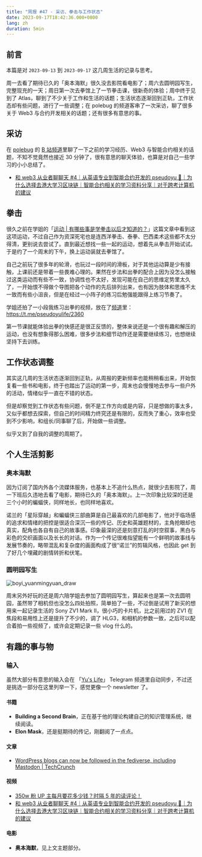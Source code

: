 ```yaml
---
title: "周报 #47 - 采访、拳击与工作状态"
date: 2023-09-17T18:42:36.000+0800
lang: zh
duration: 5min
---
```




## 前言

本篇是对 `2023-09-13` 到 `2023-09-17` 这几周生活的记录与思考。

周一去看了期待已久的「奥本海默」很久没去影院看电影了；周六去圆明园写生，完整现充的一天；周日第一次去拳馆上了一节拳击课，很新奇的体验；周中终于见到了 Atlas，聊到了不少关于工作和生活的话题；生活状态逐渐回到正轨，工作状态却有些问题，进行了一些调整；在 polebug 的频道客串了一次采访，聊了很多关于 Web3 与合约开发相关的话题；还有很多有意思的事。

## 采访

在 [polebug](https://twitter.com/polebug) 的 [B 站频道](https://space.bilibili.com/58078997)里聊了一下之前的学习经历、Web3 与智能合约相关的话题，不知不觉竟然也接近 30 分钟了，很有意思的聊天体验，也算是对自己一些学习的小小总结了。

- [和 web3 从业者聊聊天 #4｜从英语专业到智能合约开发的 pseudoyu 🐙｜为什么选择去港大学习区块链｜智能合约相关的学习资料分享｜对于跨考计算机的建议](https://www.bilibili.com/video/BV1wV411N7eQ)

## 拳击

很久之前在学姐的「[运动 | 有哪些事是学拳击以后才知道的？](https://www.boyilu.com/boxing-beginner)」这篇文章中看到这这项运动，不过自己作为资深死宅也是连西洋拳击、泰拳、巴西柔术这些都不太分得清，更别说去尝试了。直到最近想找一些一起的运动，想着先从拳击开始试试。于是约了一个周末的下午，换上运动装就去拳馆了。

自己之前玩了很多年的轮滑，也玩过一段时间的滑板，对于其他运动算是少有接触，上课前还是带着一些畏难心理的。果然在步法和出拳的配合上因为没怎么接触过这类运动而有些不一致，协调性也不太好，发现可能在自己的思维定势里太久了，一开始恨不得做个导图把各个动作的先后排列出来，也有因为肢体和思维不太一致而有些小沮丧，但是在经过一小阵子的练习后勉强能跟得上练习节奏了。

学姐还拍了一小段我练习出拳的视频，放在了[频道](https://t.me/pseudoyulife/)里：<https://t.me/pseudoyulife/2360>

第一节课就能体验出拳的快感还是很正反馈的，整体来说还是一个很有趣和解压的运动，也没有想象得那么困难，很多步法和细节动作还是需要继续练习，也想继续坚持下去训练。

## 工作状态调整

其实这几周的生活状态逐渐回到正轨，从周报的更新频率也能稍稍看出来，开始恢复看一些书和电影，终于也踏出了运动的第一步，周末也会慢慢地去参与一些户外的活动，情绪似乎一直在不错的状态。

但是却察觉到工作状态有些问题，倒不是工作方向或是内容，只是想做的事太多，又似乎都想去探索，但自己的时间精力终究还是有限的，反而失了重心，效率也受到不少影响，和组长/同事聊了后，开始做一些调整。

似乎又到了自我的调整的周期了。

## 个人生活剪影

### 奥本海默

因为订阅了国内外各个流媒体服务，也基本上不追什么热点，就很少去影院了，周一下班后久违地去看了电影，期待已久的「奥本海默」。上一次印象比较深的还是三个小时的蝙蝠侠，同样地长，也同样地喜欢。

诺兰的「星际穿越」和蝙蝠侠三部曲算是自己最喜欢的几部电影了，他对于临场感的追求和情绪的把控是很适合深沉一些的传记、历史和英雄题材的，主角抢眼却也真实，配角也各自有自己的故事感。印象最深的还是刻意打乱的时空叙事，黑白与彩色的交织画面以及长长的对话。作为一个传记很难指望能有一个鲜明的故事线与发展节奏的，略带混乱和复杂度的画面构成了很“诺兰”的剪辑风格，也因此 get 到了好几个埋藏的剧情转折和伏笔。

### 圆明园写生

![boyi_yuanmingyuan_draw](https://image.pseudoyu.com/images/boyi_yuanmingyuan_draw.jpg)

周末另外好玩的还是周六陪学姐去参加了圆明园写生，算起来也是第一次去圆明园，虽然带了相机但也没怎么四处拍照，简单拍了一些，不过倒是试用了新买的想用来一起记录生活的 Sony ZV1 Mark II，很小巧的卡片机，比之前用过的 ZV1 在焦段和易用性上还是提升了不少的，调了 HLG3，和相机的参数一致，之后可以配合着拍一些视频了，或许会定期记录一些 vlog 什么的。

## 有趣的事与物

### 输入

虽然大部分有意思的输入会在 「[Yu's Life](https://t.me/pseudoyulife)」 Telegram 频道里自动同步，不过还是挑选一部分在这里列举一下，感觉更像一个 newsletter 了。

#### 书籍

- **Building a Second Brain**，正在基于他的理论构建自己的知识管理系统，继续阅读。
- **Elon Mask**，还是挺期待的传记，刚翻阅了一点点。

#### 文章

- [WordPress blogs can now be followed in the fediverse, including Mastodon | TechCrunch](https://techcrunch.com/2023/09/14/wordpress-blogs-can-now-be-followed-in-the-fediverse-including-mastodon/)

#### 视频

- [350w 粉 UP 主每月要花多少钱？时隔 5 年的读评论！](https://www.bilibili.com/video/BV1wj411y7pq)
- [和 web3 从业者聊聊天 #4｜从英语专业到智能合约开发的 pseudoyu 🐙｜为什么选择去港大学习区块链｜智能合约相关的学习资料分享｜对于跨考计算机的建议](https://www.bilibili.com/video/BV1wV411N7eQ)

#### 电影

- **奥本海默**，见上文主题部分。
